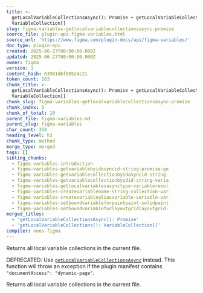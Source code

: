 ```yaml
---
title: >-
  getLocalVariableCollectionsAsync(): Promise + getLocalVariableCollections():
  VariableCollection[]
slug: figma-variables-getlocalvariablecollectionsasync-promise
source_file: plugin-api-figma-variables.html
source_url: 'https://www.figma.com/plugin-docs/api/figma-variables/'
doc_type: plugin-api
created: 2025-06-27T00:00:00.000Z
updated: 2025-06-27T00:00:00.000Z
owner: figma
version: 1
content_hash: 63981d6f00524c21
token_count: 103
chunk_title: >-
  getLocalVariableCollectionsAsync(): Promise + getLocalVariableCollections():
  VariableCollection[]
chunk_slug: figma-variables-getlocalvariablecollectionsasync-promise
chunk_index: 5
chunk_of_total: 10
parent_file: figma-variables.md
parent_slug: figma-variables
char_count: 358
heading_level: h3
chunk_type: method
merge_type: merged
tags: []
sibling_chunks:
  - figma-variables-introduction
  - figma-variables-getvariablebyidasyncid-string-promise-ge
  - figma-variables-getvariablecollectionbyidasyncid-string-
  - figma-variables-getvariablecollectionbyidid-string-varia
  - figma-variables-getlocalvariablesasynctype-variableresol
  - figma-variables-createvariablename-string-collection-var
  - figma-variables-createvariablealiasvariable-variable-var
  - figma-variables-setboundvariableforpaintpaint-solidpaint
  - figma-variables-setboundvariableforlayoutgridlayoutgrid-
merged_titles:
  - 'getLocalVariableCollectionsAsync(): Promise'
  - 'getLocalVariableCollections(): VariableCollection[]'
compiler: noos-figma
---
```


Returns all local variable collections in the current file.

DEPRECATED: Use [`getLocalVariableCollectionsAsync`](/plugin-docs/api/figma-variables/#getlocalvariablecollectionsasync)
 instead. This function will throw an exception if the plugin manifest contains `"documentAccess": "dynamic-page"`.

Returns all local variable collections in the current file.
